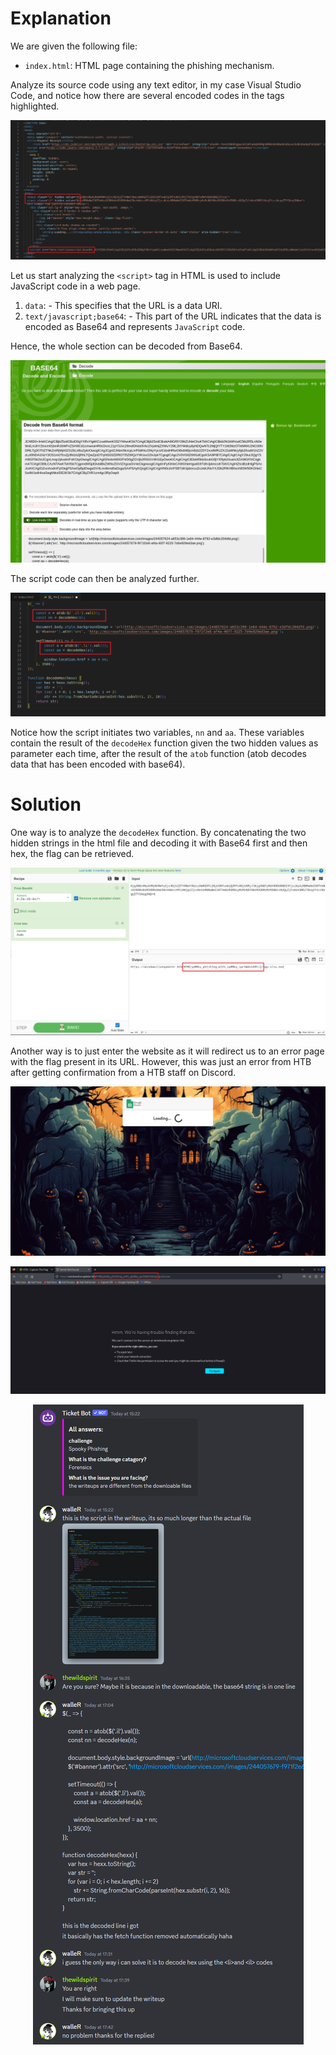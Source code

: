 # Explanation
We are given the following file:
* `index.html`: HTML page containing the phishing mechanism.

Analyze its source code using any text editor, in my case Visual Studio Code, and notice how there are several encoded codes in the tags highlighted.

<p align='center'>
  <img src='/images/phishing1.png' alt="VirusTotal">
</p>

Let us start analyzing the `<script>` tag in HTML is used to include JavaScript code in a web page. 
1. `data`: - This specifies that the URL is a data URI. 
2. `text/javascript;base64`: - This part of the URL indicates that the data is encoded as Base64 and represents `JavaScript` code.

Hence, the whole section can be decoded from Base64.

<p align='center'>
  <img src='/images/phishing2.png' alt="VirusTotal">
</p>

The script code can then be analyzed further.

<p align='center'>
  <img src='/images/phishing3.png' alt="VirusTotal">
</p>

Notice how the script initiates two variables, `nn` and `aa`. These variables contain the result of the `decodeHex` function given the two hidden values as parameter each time, after the result of the `atob` function (atob decodes data that has been encoded with base64). 

# Solution
One way is to analyze the `decodeHex` function. By concatenating the two hidden strings in the html file and decoding it with Base64 first and then hex, the flag can be retrieved.

<p align='center'>
  <img src='/images/phishing4.png' alt="VirusTotal">
</p>

Another way is to just enter the website as it will redirect us to an error page with the flag present in its URL. However, this was just an error from HTB after getting confirmation from a HTB staff on Discord.

<p align='center'>
  <img src='/images/phishing5.png' alt="VirusTotal">
</p>

<p align='center'>
  <img src='/images/phishing6.png' alt="VirusTotal">
</p>

<p align='center'>
  <img src='/images/writeup.png' alt="VirusTotal">
</p>
